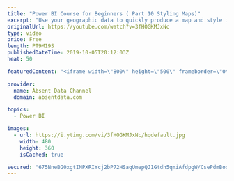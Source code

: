 ```yaml
---
title: "Power BI Course for Beginners ( Part 10 Styling Maps)"
excerpt: "Use your geographic data to quickly produce a map and style it with the many native featuters. Howework: What is the most profitable state?"
originalUrl: https://youtube.com/watch?v=3fHOGKMJxNc
type: video
price: Free
length: PT9M19S
publishedDateTime: 2019-10-05T20:12:03Z
heat: 50

featuredContent: "<iframe width=\"800\" height=\"500\" frameborder=\"0\" src=\"https://www.youtube.com/embed/3fHOGKMJxNc\" allow=\"accelerometer; autoplay; encrypted-media; gyroscope; picture-in-picture\" allowfullscreen></iframe>"

provider:
  name: Absent Data Channel
  domain: absentdata.com

topics:
  - Power BI

images:
  - url: https://i.ytimg.com/vi/3fHOGKMJxNc/hqdefault.jpg
    width: 480
    height: 360
    isCached: true

secured: "675NneBG0xgtINPXRIYcj2bP72HSaqUmepQJ1Gtdh5qmiAfdpgW/CsePdmBodY8BUtrSA9YQ/LPdEW9jmC1W2gqvIiKUQBiHSX5PTqUdo55dFo+I5YfhUUfoBmEnY8qKvmFoWu6sIO0YTFWCW5GpYLLj/XJG5A07/rO5uugp3NL6u6zgML5TwKbTLnKqbT3eGhs/j3wBj4UmSKiNSJy9ZUgHFHfTxpF2TO2HSHkFwQ4Ajzxq95bTwStOje5bkYdqBCw/ioZVmofHJcfenS+28f/hskxlznpIrnOI7759JUMBMxJA5ArdFnavo/XTFjcrx2lQY6sq4/hM1/yjMhMeAgCSbbTQ4t7XisBUD0KzhKIY+d4QOGrXFbojXpZOzrEQ35wHrlXHSf8h1OKVWWPGhF0FHFE+8BmacINP89pagNE=;O0/qJ//zISjysnOLKMoFRQ=="
---
```


